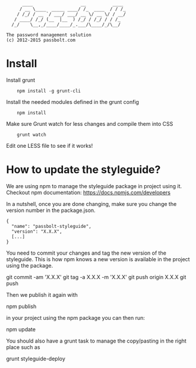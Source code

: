 	      ____                  __          ____
	     / __ \____  _____ ____/ /_  ____  / / /_
	    / /_/ / __ `/ ___/ ___/ __ \/ __ \/ / __/
	   / ____/ /_/ (__  |__  ) /_/ / /_/ / / /_
	  /_/    \__,_/____/____/_.___/\____/_/\__/

	The password management solution
	(c) 2012-2015 passbolt.com


Install
=========

Install grunt
```
	npm install -g grunt-cli
```

Install the needed modules defined in the grunt config
```
	npm install
```

Make sure Grunt watch for less changes and compile them into CSS
```
	grunt watch
```

Edit one LESS file to see if it works!


How to update the styleguide?
=========

We are using npm to manage the styleguide package in project using it.
Checkout npm documentation: https://docs.npmjs.com/developers

In a nutshell, once you are done changing, make sure you change the version
number in the package.json.

	{
	  "name": "passbolt-styleguide",
	  "version": "X.X.X",
	  [...]
	}

You need to commit your changes and tag the new version of the styleguide.
This is how npm knows a new version is available in the project using the package.

  git commit -am 'X.X.X'
  git tag -a X.X.X -m 'X.X.X'
  git push origin X.X.X
  git push
  
Then we publish it again with

  npm publish

in your project using the npm package you can then run:

  npm update

You should also have a grunt task to manage the copy/pasting in the right place such as

  grunt styleguide-deploy

